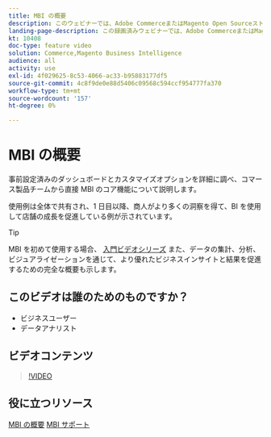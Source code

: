 ```yaml
---
title: MBI の概要
description: このウェビナーでは、Adobe CommerceまたはMagento Open Sourceストア向け MBI のコア機能について学習します。
landing-page-description: この録画済みウェビナーでは、Adobe CommerceまたはMagento Open Sourceストア向け MBI の主な機能について学習できます。
kt: 10408
doc-type: feature video
solution: Commerce,Magento Business Intelligence
audience: all
activity: use
exl-id: 4f029625-8c53-4066-ac33-b95883177df5
source-git-commit: 4c8f9de0e88d5406c09568c594ccf954777fa370
workflow-type: tm+mt
source-wordcount: '157'
ht-degree: 0%

---
```


# MBI の概要

事前設定済みのダッシュボードとカスタマイズオプションを詳細に調べ、コマース製品チームから直接 MBI のコア機能について説明します。

使用例は全体で共有され、1 日目以降、商人がより多くの洞察を得て、BI を使用して店舗の成長を促進している例が示されています。

>[!TIP]
>
>MBI を初めて使用する場合、 [入門ビデオシリーズ](./../1-overview.md) また、データの集計、分析、ビジュアライゼーションを通じて、より優れたビジネスインサイトと結果を促進するための完全な概要も示します。

## このビデオは誰のためのものですか？

- ビジネスユーザー
- データアナリスト

## ビデオコンテンツ

>[!VIDEO](https://video.tv.adobe.com/v/342501?quality=12&learn=on)

## 役に立つリソース

[MBI の概要](https://docs.magento.com/mbi/getting-started/getting-started.html)
[MBI サポート](https://support.magento.com/hc/en-us/articles/360016730811)
